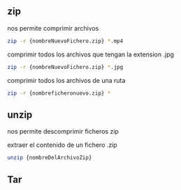 ## zip
nos permite comprimir archivos
```sh fold:"comprimir todos los archivos que terminen en mp4 en la ruta en la que estoy en un fichero"
zip -r {nombreNuevoFichero.zip} *.mp4
```

comprimir todos los archivos que tengan la extension .jpg
```sh fold:"comprimir todos los archivos que terminen en jpg en la ruta en la que estoy en un fichero"
zip -r {nombreNuevoFichero.zip} *.jpg
```

comprimir todos los archivos de una ruta
```sh fold:"comprimir todos los archivos de una ruta"
zip -r {nombreficheronuevo.zip} *
```


## unzip
nos permite descomprimir ficheros zip

extraer  el contenido de un fichero .zip
```sh fold:"Descomprimir un archivo zip"
unzip {nombreDelArchivoZip}
```

## Tar